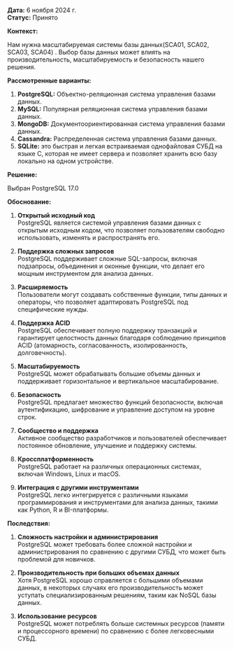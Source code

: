 **Дата:** 6 ноября 2024 г.  
**Статус:** Принято

**Контекст:**

Нам нужна масштабируемая системы базы данных(SCA01, SCA02, SCA03, SCA04) . Выбор базы данных может влиять на производительность, масштабируемость и безопасность нашего решения.

**Рассмотренные варианты:**

1. **PostgreSQL:** Объектно-реляционная система управления базами данных.
2. **MySQL:** Популярная реляционная система управления базами данных.
3. **MongoDB:** Документоориентированная система управления базами данных.
4. **Cassandra:** Распределенная система управления базами данных.
5. **SQLite:** это быстрая и легкая встраиваемая однофайловая СУБД на языке C, которая не имеет сервера и позволяет хранить всю базу локально на одном устройстве.

**Решение:**

Выбран PostgreSQL 17.0

**Обоснование:**

1. **Открытый исходный код**  
    PostgreSQL является системой управления базами данных с открытым исходным кодом, что позволяет пользователям свободно использовать, изменять и распространять его.
    
2. **Поддержка сложных запросов**  
    PostgreSQL поддерживает сложные SQL-запросы, включая подзапросы, объединения и оконные функции, что делает его мощным инструментом для анализа данных.
    
3. **Расширяемость**  
    Пользователи могут создавать собственные функции, типы данных и операторы, что позволяет адаптировать PostgreSQL под специфические нужды.
    
4. **Поддержка ACID**  
    PostgreSQL обеспечивает полную поддержку транзакций и гарантирует целостность данных благодаря соблюдению принципов ACID (атомарность, согласованность, изолированность, долговечность).
    
5. **Масштабируемость**  
    PostgreSQL может обрабатывать большие объемы данных и поддерживает горизонтальное и вертикальное масштабирование.
    
6. **Безопасность**  
    PostgreSQL предлагает множество функций безопасности, включая аутентификацию, шифрование и управление доступом на уровне строк.
    
7. **Сообщество и поддержка**  
    Активное сообщество разработчиков и пользователей обеспечивает постоянное обновление, улучшение и поддержку системы.
    
8. **Кроссплатформенность**  
    PostgreSQL работает на различных операционных системах, включая Windows, Linux и macOS.
    
9. **Интеграция с другими инструментами**  
    PostgreSQL легко интегрируется с различными языками программирования и инструментами для анализа данных, такими как Python, R и BI-платформы.
    

**Последствия:**

1. **Сложность настройки и администрирования**  
    PostgreSQL может требовать более сложной настройки и администрирования по сравнению с другими СУБД, что может быть проблемой для новичков.
    
2. **Производительность при больших объемах данных**  
    Хотя PostgreSQL хорошо справляется с большими объемами данных, в некоторых случаях его производительность может уступать специализированным решениям, таким как NoSQL базы данных.
    
3. **Использование ресурсов**  
    PostgreSQL может потреблять больше системных ресурсов (памяти и процессорного времени) по сравнению с более легковесными СУБД.